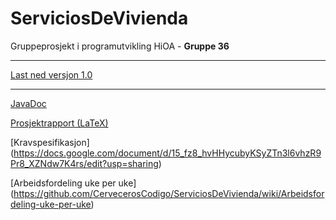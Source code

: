 ServiciosDeVivienda
===================

Gruppeprosjekt i programutvikling HiOA - **Gruppe 36**

***
[Last ned versjon 1.0](https://github.com/CervecerosCodigo/ServiciosDeVivienda/tree/1.0)
***

[JavaDoc](http://cerveceroscodigo.github.io/ServiciosDeVivienda/)

[Prosjektrapport (LaTeX)](https://github.com/CervecerosCodigo/ServiciosDeViviendaInforme)

[Kravspesifikasjon] (https://docs.google.com/document/d/15_fz8_hvHHycubyKSyZTn3l6vhzR9Pr8_XZNdw7K4rs/edit?usp=sharing)

[Arbeidsfordeling uke per uke] (https://github.com/CervecerosCodigo/ServiciosDeVivienda/wiki/Arbeidsfordeling-uke-per-uke)
